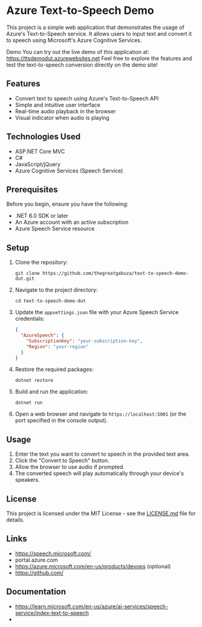 # Azure Text-to-Speech Demo

This project is a simple web application that demonstrates the usage of Azure's Text-to-Speech service. It allows users to input text and convert it to speech using Microsoft's Azure Cognitive Services.

Demo
You can try out the live demo of this application at:
https://ttsdemodut.azurewebsites.net
Feel free to explore the features and test the text-to-speech conversion directly on the demo site!

## Features

- Convert text to speech using Azure's Text-to-Speech API
- Simple and intuitive user interface
- Real-time audio playback in the browser
- Visual indicator when audio is playing

## Technologies Used

- ASP.NET Core MVC
- C#
- JavaScript/jQuery
- Azure Cognitive Services (Speech Service)

## Prerequisites

Before you begin, ensure you have the following:

- .NET 6.0 SDK or later
- An Azure account with an active subscription
- Azure Speech Service resource

## Setup

1. Clone the repository:
   ```
   git clone https://github.com/thegreatgabuza/text-to-speech-demo-dut.git
   
   ```

2. Navigate to the project directory:
   ```
   cd text-to-speech-demo-dut
   ```

3. Update the `appsettings.json` file with your Azure Speech Service credentials:
   ```json
   {
     "AzureSpeech": {
       "SubscriptionKey": "your-subscription-key",
       "Region": "your-region"
     }
   }
   ```

4. Restore the required packages:
   ```
   dotnet restore
   ```

5. Build and run the application:
   ```
   dotnet run
   ```

6. Open a web browser and navigate to `https://localhost:5001` (or the port specified in the console output).

## Usage

1. Enter the text you want to convert to speech in the provided text area.
2. Click the "Convert to Speech" button.
3. Allow the browser to use audio if prompted.
4. The converted speech will play automatically through your device's speakers.



## License

This project is licensed under the MIT License - see the [LICENSE.md](LICENSE.md) file for details.

## Links

- https://speech.microsoft.com/
- portal.azure.com
- https://azure.microsoft.com/en-us/products/devops (optional)
- https://github.com/

## Documentation
- https://learn.microsoft.com/en-us/azure/ai-services/speech-service/index-text-to-speech
- 
